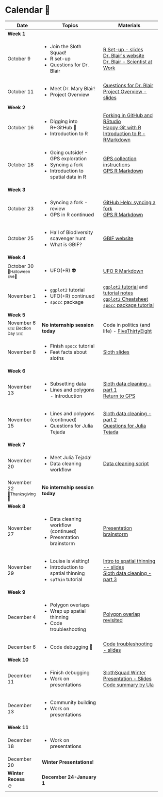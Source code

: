# Calendar :calendar:

| Date   |      Topics      |  Materials |
|----------|-------------|------|
| **Week 1** | | |
  | October 9 |  <ul><li>Join the Sloth Squad! </li><li> R set-up </li><li> Questions for Dr. Blair |                           [R Set-up - slides](https://docs.google.com/presentation/d/1EsC6WLLg2vecp1zUkETEXVK2Ai168oAJrUcz23vlpj8/edit?usp=sharing)     <br> [Dr. Blair's website](https://sites.google.com/site/maryeblair/home) <br> [Dr. Blair - Scientist at Work](https://scientistatwork.blogs.nytimes.com/tag/slow-loris/) |
  | October 11 | <ul><li> Meet Dr. Mary Blair! </li><li> Project Overview |                                                     [Questions for Dr. Blair](https://docs.google.com/document/d/14YUri2-jk7_R_H8OH7ouzHGdfD1sJqFb7CTERCC7NMs/edit?usp=sharing)   <br>[Project Overview - slides](https://docs.google.com/presentation/d/1WHQqnFkMPRanS7SCgBz7Vu6U876s6jPJqvuFz_OkTFU/edit?usp=sharing) |
| **Week 2** | | |
  | October 16 | <ul><li> Digging into R+GitHub :fork_and_knife: </li><li>  Introduction to R |                                 [Forking in GitHub and RStudio](https://github.com/amnh/BridgeUP-STEM-BabichMorrow/blob/master/lesson_plans/GitHub_Fork.md) <br> [Happy Git with R](http://happygitwithr.com/rstudio-git-github.html) <br> [Introduction to R - RMarkdown](https://github.com/amnh/BridgeUP-STEM-BabichMorrow/blob/master/lesson_plans/Intro_R/Introduction_to_R.Rmd) |
  | October 18 | <ul><li> Going outside! - GPS exploration </li><li> Syncing a fork </li><li> Introduction to spatial data in R |                                                                                                                             [GPS collection instructions](https://github.com/amnh/BridgeUP-STEM-BabichMorrow/blob/master/lesson_plans/GPS_CollectData.md) <br> [GPS R Markdown](https://github.com/amnh/BridgeUP-STEM-BabichMorrow/blob/master/lesson_plans/Intro_GPS/IntroGPS.Rmd) |
| **Week 3** | | |
  | October 23 | <ul><li> Syncing a fork - review </li><li> GPS in R continued |                                                 [GitHub Help: syncing a fork](https://help.github.com/articles/syncing-a-fork/) <br> [GPS R Markdown](https://github.com/amnh/BridgeUP-STEM-BabichMorrow/blob/master/lesson_plans/Intro_GPS/IntroGPS.Rmd)  |
  | October 25 | <ul><li> Hall of Biodiversity scavenger hunt </li><li> What is GBIF? |                                         [GBIF website](https://www.gbif.org) |
| **Week 4** | | |
  |October 30 <br> <sub>:jack_o_lantern:Halloween Eve:chocolate_bar:</sub> |                                                 <ul><li> UFO(+R) :alien: |                                                                                                     [UFO R Markdown](https://github.com/amnh/BridgeUP-STEM-BabichMorrow/blob/master/lesson_plans/Spooky_R/UFO_code.Rmd) |
  | November 1 | <ul><li> `ggplot2` tutorial </li><li> UFO(+R) continued </li><li> `spocc` package |                             [`ggplot2` tutorial](https://www.datacamp.com/courses/data-visualization-with-ggplot2-1) and [tutorial notes](https://github.com/amnh/BridgeUP-STEM-BabichMorrow/blob/master/lesson_plans/Spooky_R/ggplot2_Notes.md) <br> [`ggplot2` Cheatsheet](https://www.rstudio.com/wp-content/uploads/2015/03/ggplot2-cheatsheet.pdf) <br> [`spocc` package tutorial](https://github.com/amnh/BridgeUP-STEM-BabichMorrow/blob/master/lesson_plans/obtain_occ_data/spocc_tutorial.Rmd) |
| **Week 5** | | |
  | November 6 <br> <sub> :us: Election Day :us: </sub> | **No internship session today** |                                      Code in politics (and life) - [FiveThirtyEight](https://fivethirtyeight.com/) |
  | November 8 | <ul><li> Finish `spocc` tutorial </li><li> ~~Fast~~ facts about sloths |                                       [Sloth slides](https://docs.google.com/presentation/d/1h3dgXnZQpHdQW54hK1eR3cRHQ3shuDH3E7P_h1rnZKE/edit?usp=sharing) |
| **Week 6** | | |
  | November 13 | <ul><li> Subsetting data </li><li> Lines and polygons - Introduction |                                         [Sloth data cleaning - part 1](https://github.com/amnh/BridgeUP-STEM-BabichMorrow/blob/master/lesson_plans/process_occ_data/sloth_cleaning_pt1.Rmd) <br> [Return to GPS](https://github.com/amnh/BridgeUP-STEM-BabichMorrow/blob/master/lesson_plans/process_occ_data/GPS_PointLinePoly.Rmd) <br> |
  | November 15 | <ul><li> Lines and polygons (continued) </li><li> Questions for Julia Tejada |                                 [Sloth data cleaning - part 2](https://github.com/amnh/BridgeUP-STEM-BabichMorrow/blob/master/lesson_plans/process_occ_data/sloth_cleaning_pt2.Rmd) <br> [Questions for Julia Tejada](https://docs.google.com/document/d/15rEqzpRAIuNE7CPi0UA2Lyxaw1sH1BPFmGaGWRG7JfY/edit?usp=sharing) |
| **Week 7** | | |
  | November 20 | <ul><li> Meet Julia Tejada! </li><li> Data cleaning workflow |                                                 [Data cleaning script](https://github.com/amnh/BridgeUP-STEM-BabichMorrow/blob/master/intern_code/data_cleaning_workflow.R)|
  | November 22 <br> <sub>:poultry_leg:Thanksgiving:maple_leaf:</sub> | **No internship session today** | | 
| **Week 8** | | |
  | November 27 | <ul><li> Data cleaning workflow (continued) </li><li> Presentation brainstorm | [Presentation brainstorm](https://docs.google.com/document/d/10Ytlmy8DcSudERSc9Uk5MVY_r0eSNfBT702VEK1XoyY/edit?usp=sharing)|
  | November 29 | <ul><li> Louise is visiting! </li><li> Introduction to spatial thinning </li><li> `spThin` tutorial |         [Intro to spatial thinning -- slides](https://docs.google.com/presentation/d/1QXQPjPB8mJhL8VQIGlejPfd9HxWgUiIPPAF1MVurtsE/edit?usp=sharing) <br> [Sloth data cleaning - part 3](https://github.com/amnh/BridgeUP-STEM-BabichMorrow/blob/master/lesson_plans/process_occ_data/sloth_cleaning_pt3.Rmd) <br> |
| **Week 9** | | |
  | December 4 | <ul><li> Polygon overlaps </li><li> Wrap up spatial thinning </li><li> Code troubleshooting |             [Polygon overlap revisited](https://docs.google.com/presentation/d/1VzmFvZxlq0hjCQCn3RYNRr9m_RY1ZUqj8TsK8rS2BAo/edit?usp=sharing) |
  | December 6 | <ul><li> Code debugging :ant: |                                                                                 [Code troubleshooting - slides](https://docs.google.com/presentation/d/1lCz-m5qznkslYgGxYmmtLHqr6-C4xwzsn1TKG77WgAk/edit?usp=sharing) |
| **Week 10** | | |
  | December 11 | <ul><li> Finish debugging </li><li> Work on presentations | [SlothSquad Winter Presentation - Slides](https://docs.google.com/presentation/d/1CsCpxDbWRfczCLFC6ZeQOavGhHhiaaiFzWesDrbR5Tw/edit?usp=sharing) <br> [Code summary by Ula](https://docs.google.com/document/d/1m6zxd6XjjJhvu1YlAomczeE37upaj3c1-if-pbvP7lw/edit?usp=sharing) |
  | December 13 | <ul><li> Community building </li><li> Work on presentations | |
| **Week 11** | | |
  | December 18 | <ul><li> Work on presentations | |
  | December 20 | **Winter Presentations!** | |
| **Winter Recess** <br> :snowman: | **December 24-January 1** | |
